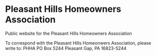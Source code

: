 # Pleasant Hills Homeowners Association
Public website for the Pleasant Hills Homeowners Association

To correspond with the Pleasant Hills Homeonwers Association, please write to:
PHHA
PO Box 5244
Pleasant Gap, PA 16823-5244
